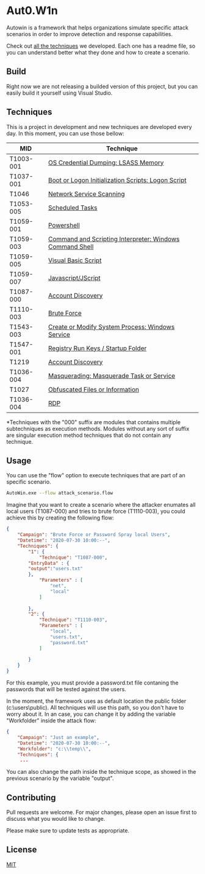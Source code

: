 # Aut0.W1n


Autowin is a framework that helps organizations simulate specific attack scenarios in order to improve detection and response capabilities.

Check out [all the techniques](https://github.com/Reduati/AutoWin/tree/master/Techniques) we developed. Each one has a readme file, so you can understand better what they done and how to create a scenario.
## Build

Right now we are not releasing a builded version of this project, but you can easily build it yourself using Visual Studio.

## Techniques

This is a project in development and new techniques are developed every day. In this moment, you can use those bellow:

| MID | Technique |
| ----|----|
|T1003-001|[OS Credential Dumping: LSASS Memory](https://github.com/Reduati/AutoWin/tree/master/Techniques/T1003-001)|
|T1037-001|[Boot or Logon Initialization Scripts: Logon Script](https://github.com/Reduati/AutoWin/tree/master/Techniques/T1037-001)|
|T1046|[Network Service Scanning](https://github.com/Reduati/AutoWin/tree/master/Techniques/T1046)|
|T1053-005|[Scheduled Tasks](https://github.com/Reduati/AutoWin/tree/master/Techniques/T1053-005)|
|T1059-001|[Powershell](https://github.com/Reduati/AutoWin/tree/master/Techniques/T1059-001)|
|T1059-003|[Command and Scripting Interpreter: Windows Command Shell](https://github.com/Reduati/AutoWin/tree/master/Techniques/T1059-003)|
|T1059-005|[Visual Basic Script](https://github.com/Reduati/AutoWin/tree/master/Techniques/T1059-005)|
|T1059-007|[Javascript/JScript](https://github.com/Reduati/AutoWin/tree/master/Techniques/T1059-007)|
|T1087-000|[Account Discovery](https://github.com/Reduati/AutoWin/tree/master/Techniques/T1087-000)|
|T1110-003|[Brute Force](https://github.com/Reduati/AutoWin/tree/master/Techniques/T1110-003)|
|T1543-003|[Create or Modify System Process: Windows Service](https://github.com/Reduati/AutoWin/tree/master/Techniques/T1543-003)|
|T1547-001|[Registry Run Keys / Startup Folder](https://github.com/Reduati/AutoWin/tree/master/Techniques/T1547-001)|
|T1219|[Account Discovery](https://github.com/Reduati/AutoWin/tree/master/Techniques/T1087-000)|
|T1036-004|[Masquerading: Masquerade Task or Service](https://github.com/Reduati/AutoWin/tree/master/Techniques/T1036-004)|
|T1027|[Obfuscated Files or Information](https://github.com/Reduati/AutoWin/tree/master/Techniques/T1027)|
|T1036-004|[RDP](https://github.com/Reduati/AutoWin/tree/master/Techniques/T1036-004)|

\*Techniques with the "000" suffix are modules that contains multiple subtechniques as execution methods. Modules without any sort of suffix are singular execution method techniques that do not contain any technique.

## Usage

You can use the "flow" option to execute techniques that are part of an specific scenario.

```bash
AutoWin.exe --flow attack_scenario.flow
```
Imagine that you want to create a scenario where the attacker enumates all local users (T1087-000) and tries to brute force (T1110-003), you could achieve this by creating the following flow:

```json
{
    "Campaign": "Brute Force or Password Spray local Users",
    "Datetime": "2020-07-30 10:00:--",
    "Techniques": {
        "1": {
            "Technique": "T1087-000",
	    "EntryData" : {
		"output":"users.txt"
	    },
            "Parameters" : [
                "net",
		        "local"
            ]
           
        },
        "2": {
            "Technique": "T1110-003",
            "Parameters" : [
                "local",
                "users.txt",
                "password.txt"
            ]
           
        }
    }
}

```

For this example, you must provide a password.txt file contaning the passwords that will be tested against the users. 

In the moment, the framework uses as default location the public folder (c:\users\public). All techniques will use this path, so you don't have to worry about it. In an case, you can change it by adding the variable "Workfolder"
 inside the attack flow:

```json
{
    "Campaign": "Just an example",
    "Datetime": "2020-07-30 10:00:--",
    "Workfolder": "c:\\temp\\",
    "Techniques": {
     ...
```

You can also change the path inside the technique scope, as showed in the previous scenario by the variable "output".

## Contributing
Pull requests are welcome. For major changes, please open an issue first to discuss what you would like to change.

Please make sure to update tests as appropriate.

## License
[MIT](https://choosealicense.com/licenses/mit/)
